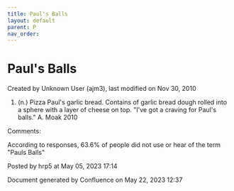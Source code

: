 ```yaml
---
title: Paul's Balls
layout: default
parent: P
nav_order:
---
```


# Paul's Balls

Created by  Unknown User (ajm3), last modified on Nov 30, 2010

1. (n.) Pizza Paul's garlic bread. Contains of garlic bread dough rolled into a sphere with a layer of cheese on top. &quot;I've got a craving for Paul's balls.&quot; A. Moak 2010

Comments:

According to responses, 63.6% of people did not use or hear of the term &quot;Pauls Balls&quot;

Posted by hrp5 at May 05, 2023 17:14

Document generated by Confluence on May 22, 2023 12:37


